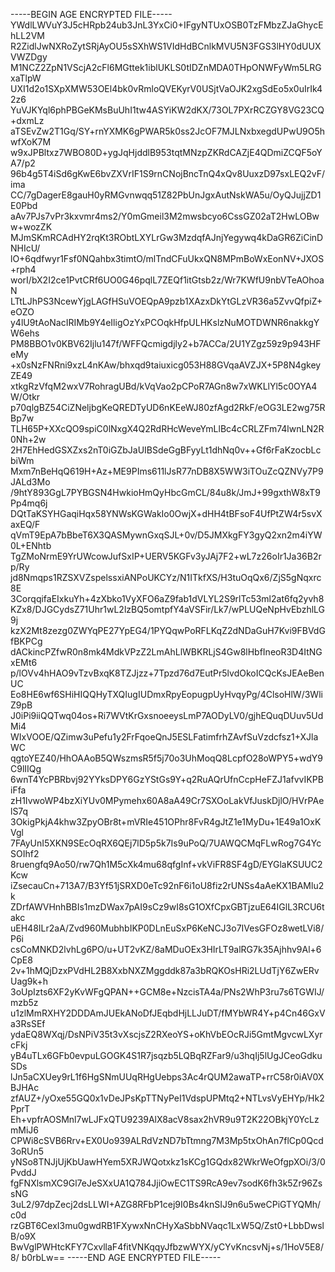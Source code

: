-----BEGIN AGE ENCRYPTED FILE-----
YWdlLWVuY3J5cHRpb24ub3JnL3YxCi0+IFgyNTUxOSB0TzFMbzZJaGhycEhLL2VM
R2ZidlJwNXRoZytSRjAyOU5sSXhWS1VIdHdBCnlkMVU5N3FGS3lHY0dUUXVWZDgy
M1NCZ2ZpN1VScjA2cFl6MGttek1iblUKLS0tIDZnMDA0THpONWFyWm5LRGxaTlpW
UXI1d2o1SXpXMW53OEl4bk0vRmloQVEKyrV0USjtVaOJK2xgSdEo5x0uIrIk42z6
YuVJKYql6phPBGeKMsBuUhI1tw4ASYiKW2dKX/73OL7PXrRCZGY8VG23CQ+dxmLz
aTSEvZw2T1Gq/SY+rnYXMK6gPWAR5k0ss2JcOF7MJLNxbxegdUPwU9O5hwfXoK7M
w9xJPBltxz7WBO80D+ygJqHjddlB953tqtMNzpZKRdCAZjE4QDmiZCQF5oYA7/p2
96b4g5T4iSd6gKwE6bvZXVrIF1S9rnCNojBncTnQ4xQv8UuxzD97sxLEQ2vF/ima
CC/7gDagerE8gauH0yRMGvnwqq51Z82PbUnJgxAutNskWA5u/OyQJujjZD1E0Pbd
aAv7PJs7vPr3kxvmr4ms2/Y0mGmeil3M2mwsbcyo6CssGZ02aT2HwLOBww+wozZK
MJmSKmRCAdHY2rqKt3RObtLXYLrGw3MzdqfAJnjYegywq4kDaGR6ZiCinDNHIcU/
lO+6qdfwyr1Fsf0NQahbx3timtO/mlTndCFuUkxQN8MPmBoWxEonNV+JXOS+rph4
worI/bX2I2ce1PvtCRf6UO0G46pqlL7ZEQf1itGtsb2z/Wr7KWfU9nbVTeAOhoaN
LTtLJhPS3NcewYjgLAGfHSuVOEQpA9pzb1XAzxDkYtGLzVR36a5ZvvQfpiZ+eOZO
y4lU9tAoNacIRIMb9Y4eIligOzYxPCOqkHfpULHKslzNuMOTDWNR6nakkgYW6ehs
PM8BBO1v0KBV62Ijlu147f/WFFQcmigdjly2+b7ACCa/2U1YZgz59z9p943HFeMy
+x0sNzFNRni9xzL4nKAw/bhxqd9taiuxicg053H88GVqaAVZJX+5P8N4gkeyZE49
xtkgRzVfqM2wxV7RohragUBd/kVqVao2pCPoR7AGn8w7xWKLlYl5c0OYA4W/Otkr
p70qlgBZ54CiZNeljbgKeQREDTyUD6nKEeWJ80zfAgd2RkF/eOG3LE2wg75RBp7w
TLH65P+XXcQO9spiC0lNxgX4Q2RdRHcWeveYmLlBc4cCRLZFm74lwnLN2R0Nh+2w
2H7EhHedGSXZxs2nT0iGZbJaUIBSdeGgBFyyLt1dhNq0v++Gf6rFaKzocbLcbiWm
Mxm7nBeHqQ619H+Az+ME9PIms611lJsR77nDB8X5WW3iTOuZcQZNVy7P9JALd3Mo
/9htY893GgL7PYBGSN4HwkioHmQyHbcGmCL/84u8k/JmJ+99gxthW8xT9Pp4mq6j
DQtTaKSYHGaqiHqx58YNWsKGWakIo0OwjX+dHH4tBFsoF4UfPtZW4r5svXaxEQ/F
qVmT9EpA7bBbeT6X3QASMywnGxqSJL+0v/D5JMXkgFY3gyQ2xn2m4iYW0L+ENhtb
TgZMoNrmE9YrUWcowJufSxIP+UERV5KGFv3yJAj7F2+wL7z26oIr1Ja36B2rp/Ry
jd8Nmqps1RZSXVZspelssxiANPoUKCYz/N1ITkfXS/H3tuOqQx6/ZjS5gNqxrc8E
3CorqqifaEIxkuYh+4zXbko1VyXFO6aZ9fab1dVLYL2S9rlTc53ml2at6fq2yvh8
KZx8/DJGCydsZ71Uhr1wL2lzBQ5omtpfY4aVSFir/Lk7/wPLUQeNpHvEbzhlLG9j
kzX2Mt8zezg0ZWYqPE27YpEG4/1PYQqwPoRFLKqZ2dNDaGuH7Kvi9FBVdGfBKPCg
dACkincPZfwR0n8mk4MdkVPzZ2LmAhLlWBKRLjS4Gw8lHbfIneoR3D4ItNGxEMt6
p/lOVv4hHAO9vTzvBxqK8TZJjzz+7Tpzd76d7EutPr5lvdOkoICQcKsJEAeBenUC
Eo8HE6wf6SHiHIQQHyTXQIugIUDmxRpyEopugpUyHvqyPg/4ClsoHlW/3WliZ9pB
J0iPi9iiQQTwq04os+Ri7WVtKrGxsnoeeysLmP7AODyLV0/gjhEQuqDUuv5UdMi4
WIxVOOE/QZimw3uPefu1y2FrFqoeQnJ5ESLFatimfrhZAvfSuVzdcfsz1+XJlaWC
qgtoYEZ40/HhOAAoB5QWszmsR5f5j70o3UhMoqQ8LcpfO28oWPY5+wdY9C9lIIQg
6wnT4YcPBRbvj92YYksDPY6GzYStGs9Y+q2RuAQrUfnCcpHeFZJ1afvvIKPBiFfa
zH1IvwoWP4bzXiYUv0MPymehx60A8aA49Cr7SXOoLakVfJuskDjlO/HVrPAelS7q
3OkigPkjA4khw3ZpyOBr8t+mVRIe451OPhr8FvR4gJtZ1e1MyDu+1E49a1OxKVgl
7FAyUnI5XKN9SEcOqRX6QEj7lD5p5k7Is9uPoQ/7UAWQCMqFLwRog7G4YcSOIhf2
8ruengfq9Ao50/rw7Qh1M5cXk4mu68qfgInf+vkViFR8SF4gD/EYGlaKSUUC2Kcw
iZsecauCn+713A7/B3Yf51jSRXD0eTc92nF6i1oU8fiz2rUNSs4aAeKX1BAMlu2k
ZDrfAWVHnhBBIs1mzDWax7pAI9sCz9wI8sG1OXfCpxGBTjzuE64IGlL3RCU6takc
uEH48ILr2aA/Zvd960MubhbIKP0DLnEuSxP6KeNCJ3o7IVesGFOz8wetLVi8/P6i
csCoMNKD2lvhLg6PO/u+UT2vKZ/8aMDuOEx3HIrLT9alRG7k35Ajhhv9Al+6CpE8
2v+1hMQjDzxPVdHL2B8XxbNXZMggddk87a3bRQKOsHRi2LUdTjY6ZwERvUag9k+h
3oUpIzts6XF2yKvWFgQPAN++GCM8e+NzcisTA4a/PNs2WhP3ru7s6TGWIJ/mzb5z
u1zlMmRXHY2DDDAmJUEkANoDfJEqbdHjLLJuDT/fMYbWR4Y+p4Cn46GxVa3RsSEf
ydaEQ8WXqj/DsNPiV35t3vXscjsZ2RXeoYS+oKhVbEOcRJi5GmtMgvcwLXyrcFkj
yB4uTLx6GFb0evpuLGOGK4S1R7jsqzb5LQBqRZFar9/u3hqIj5lUgJCeoGdkuSDs
lJn5aCXUey9rL1f6HgSNmUUqRHgUebps3Ac4rQUM2awaTP+rrC58r0iAV0XBJHAc
zfAUZ+/yOxe55GQ0x1vDeJPsKpTTNyPeI1VdspUPMtq2+NTLvsVyEHYp/Hk2PprT
Eh+vpfrAOSMnl7wLJFxQTU9239AlX8acV8sax2hVR9u9T2K22OBkjY0YcLzmMiJ6
CPWi8cSVB6Rrv+EX0Uo939ALRdVzND7bTtmng7M3Mp5txOhAn7flCp0Qcd3oRUn5
yNSo8TNJjUjKbUawHYem5XRJWQotxkz1sKCg1GQdx82WkrWeOfgpXOi/3/0PvddJ
fgFNXlsmXC9Gl7eJeSXxUA1Q784JjiOwEC1TS9RcA9ev7sodK6fh3k5Zr96ZssNG
3uL2/97dpZecj2dsLLWI+AZG8RFbP1cej9I0Bs4knSIJ9n6u5weCPiGTYQMh/c0d
rzGBT6CexI3mu0gwdRB1FXywxNnCHyXaSbbNVaqc1LxW5Q/Zst0+LbbDwslB/o9X
BwVglPWHtcKFY7CxvllaF4fitVNKqqyJfbzwWYX/yCYvKncsvNj+s/1HoV5E8/8/
b0rbLw==
-----END AGE ENCRYPTED FILE-----
